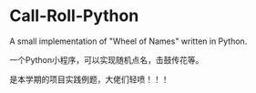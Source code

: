 # Call-Roll-Python

A small implementation of "Wheel of Names" written in Python.

一个Python小程序，可以实现随机点名，击鼓传花等。

是本学期的项目实践例题，大佬们轻喷！！！
